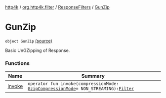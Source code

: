 [http4k](../../../index.md) / [org.http4k.filter](../../index.md) / [ResponseFilters](../index.md) / [GunZip](./index.md)

# GunZip

`object GunZip` [(source)](https://github.com/http4k/http4k/blob/master/http4k-core/src/main/kotlin/org/http4k/filter/ResponseFilters.kt#L102)

Basic UnGZipping of Response.

### Functions

| Name | Summary |
|---|---|
| [invoke](invoke.md) | `operator fun invoke(compressionMode: `[`GzipCompressionMode`](../../-gzip-compression-mode/index.md)` = NON_STREAMING): `[`Filter`](../../../org.http4k.core/-filter/index.md) |
